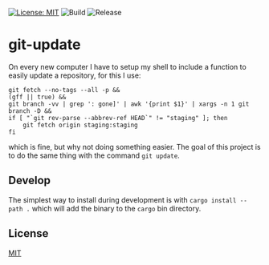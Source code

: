 [![License: MIT](https://img.shields.io/badge/License-MIT-yellow.svg)](https://opensource.org/licenses/MIT)
![Build](https://github.com/geoffjay/git-update/actions/workflows/rust.yml/badge.svg)
![Release](https://github.com/geoffjay/git-update/actions/workflows/release.yml/badge.svg)

# git-update

On every new computer I have to setup my shell to include a function to easily update a repository,
for this I use:

```shell
git fetch --no-tags --all -p &&
(gff || true) &&
git branch -vv | grep ': gone]' | awk '{print $1}' | xargs -n 1 git branch -D &&
if [ "`git rev-parse --abbrev-ref HEAD`" != "staging" ]; then
    git fetch origin staging:staging
fi
```

which is fine, but why not doing something easier. The goal of this project is to do the same thing
with the command `git update`.

## Develop

The simplest way to install during development is with `cargo install --path .` which will add the
binary to the `cargo` bin directory.

## License

[MIT](./LICENSE)
